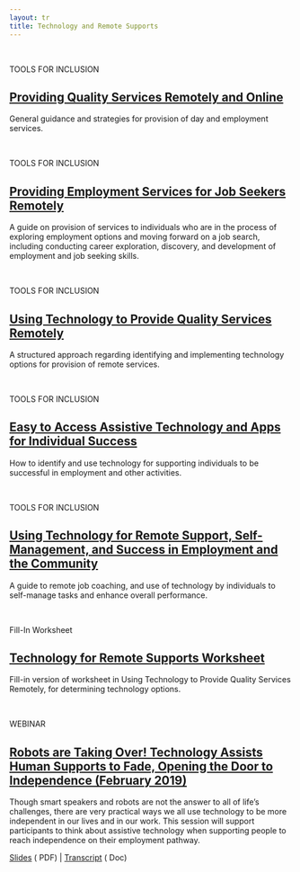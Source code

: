 ```yaml
---
layout: tr
title: Technology and Remote Supports
---
```

<br>
<div class="card">
 <div class="card-body">
<p>TOOLS FOR INCLUSION</p>
<h2><a href="https://covid19.communityinclusion.org/pdf/TO32_COVID_F.pdf" target="_NEW" >Providing Quality Services Remotely and Online</a></h2>
<p>General guidance and strategies for provision of day and employment services.</p>
</div>
</div>
<br>
<div class="card">
 <div class="card-body">
<p>TOOLS FOR INCLUSION</p>
<h2><a href="https://covid19.communityinclusion.org/pdf/TO35_COVID_F.pdf" target="_NEW" >Providing Employment Services for Job Seekers Remotely
</a></h2>
<p>A guide on provision of services to individuals who are in the process of exploring employment options and moving forward on a job search, including conducting career exploration, discovery, and development of employment and job seeking skills.
</p>
</div>
</div>

<br>
<div class="card">
 <div class="card-body">
<p>TOOLS FOR INCLUSION</p>
<h2><a href="https://covid19.communityinclusion.org/pdf/TO36_COVID_F.pdf" target="_NEW" >Using Technology to Provide Quality Services Remotely
</a></h2>
<p>A structured approach regarding identifying and implementing technology options for provision of remote services.
</p>
</div>
</div>

<br>
<div class="card">
 <div class="card-body">
<p>TOOLS FOR INCLUSION</p>
<h2><a href="https://covid19.communityinclusion.org/pdf/TO39_COVID_F.pdf" target="_NEW" >Easy to Access Assistive Technology and Apps for Individual Success
</a></h2>
<p>How to identify and use technology for supporting individuals to be successful in employment and other activities. 
</p>
</div>
</div>



<br>
<div class="card">
 <div class="card-body">
<p>TOOLS FOR INCLUSION</p>
<h2><a href="https://covid19.communityinclusion.org/pdf/TO40_COVID_F.pdf" target="_NEW" >Using Technology for Remote Support, Self-Management, and Success in Employment and the Community</a></h2>
<p>A guide to remote job coaching, and use of technology by individuals to self-manage tasks and enhance overall performance. 
</p>
</div>
</div>

<br>
<div class="card">
 <div class="card-body">
<p>Fill-In Worksheet</p>
<h2><a href="https://covid19.communityinclusion.org/pdf/Technology_Assessment_Worksheet-fill_in.pdf" download="https://covid19.communityinclusion.org/pdf/Technology_Assessment_Worksheet-fill_in.pdf">Technology for Remote Supports Worksheet</a></h2>
<p>Fill-in version of worksheet in Using Technology to Provide Quality Services Remotely, for determining technology options.
</p>
</div>
</div>

<br>
<div class="card">
 <div class="card-body">
<p>WEBINAR</p>
<h2><a href="https://communityinclusion.zoom.us/recording/share/i4asZ3JL9Ga-G5PbNZf4u-nYBQ5QbWyvfXeOv9m__KmwIumekTziMw?startTime=1550599035000">Robots are Taking Over! Technology Assists Human Supports to Fade, Opening the Door to Independence (February 2019)</a></h2>
<p>Though smart speakers and robots are not the answer to all of life’s challenges, there are very practical ways we all use technology to be more independent in our lives and in our work. This session will support participants to think about assistive technology when supporting people to reach independence on their employment pathway.</p>
    <p><a href="/files/Robots_are_taking_over.pdf"> Slides</a> (<i class="far fa-file-pdf"></i> PDF) | <a href="/files/robots_taking_over_webinar_transcript.docx">Transcript</a> (<i class="far fa-file-word"></i> Doc)  </p>
</div>
</div>



<br><br>





